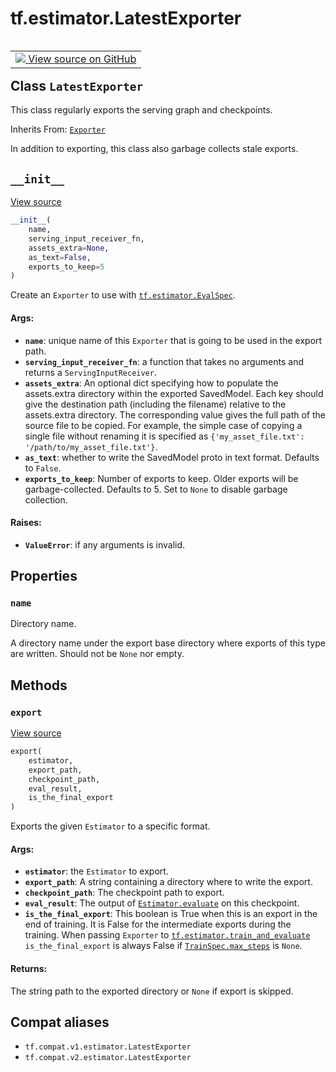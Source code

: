 <div itemscope itemtype="http://developers.google.com/ReferenceObject">
<meta itemprop="name" content="tf.estimator.LatestExporter" />
<meta itemprop="path" content="Stable" />
<meta itemprop="property" content="name"/>
<meta itemprop="property" content="__init__"/>
<meta itemprop="property" content="export"/>
</div>

# tf.estimator.LatestExporter

<!-- Insert buttons and diff -->

<table class="tfo-notebook-buttons tfo-api" align="left">

<td>
  <a target="_blank" href="https://github.com/tensorflow/estimator/tree/master/tensorflow_estimator/python/estimator/exporter.py">
    <img src="https://www.tensorflow.org/images/GitHub-Mark-32px.png" />
    View source on GitHub
  </a>
</td></table>



## Class `LatestExporter`

This class regularly exports the serving graph and checkpoints.

Inherits From: [`Exporter`](../../tf/estimator/Exporter.md)

<!-- Placeholder for "Used in" -->

In addition to exporting, this class also garbage collects stale exports.

<h2 id="__init__"><code>__init__</code></h2>

<a target="_blank" href="https://github.com/tensorflow/estimator/tree/master/tensorflow_estimator/python/estimator/exporter.py">View source</a>

``` python
__init__(
    name,
    serving_input_receiver_fn,
    assets_extra=None,
    as_text=False,
    exports_to_keep=5
)
```

Create an `Exporter` to use with <a href="../../tf/estimator/EvalSpec.md"><code>tf.estimator.EvalSpec</code></a>.


#### Args:


* <b>`name`</b>: unique name of this `Exporter` that is going to be used in the
  export path.
* <b>`serving_input_receiver_fn`</b>: a function that takes no arguments and returns
  a `ServingInputReceiver`.
* <b>`assets_extra`</b>: An optional dict specifying how to populate the assets.extra
  directory within the exported SavedModel.  Each key should give the
  destination path (including the filename) relative to the assets.extra
  directory.  The corresponding value gives the full path of the source
  file to be copied.  For example, the simple case of copying a single
  file without renaming it is specified as
  `{'my_asset_file.txt': '/path/to/my_asset_file.txt'}`.
* <b>`as_text`</b>: whether to write the SavedModel proto in text format. Defaults to
  `False`.
* <b>`exports_to_keep`</b>: Number of exports to keep.  Older exports will be
  garbage-collected.  Defaults to 5.  Set to `None` to disable garbage
  collection.


#### Raises:


* <b>`ValueError`</b>: if any arguments is invalid.



## Properties

<h3 id="name"><code>name</code></h3>

Directory name.

A directory name under the export base directory where exports of
this type are written.  Should not be `None` nor empty.



## Methods

<h3 id="export"><code>export</code></h3>

<a target="_blank" href="https://github.com/tensorflow/estimator/tree/master/tensorflow_estimator/python/estimator/exporter.py">View source</a>

``` python
export(
    estimator,
    export_path,
    checkpoint_path,
    eval_result,
    is_the_final_export
)
```

Exports the given `Estimator` to a specific format.


#### Args:


* <b>`estimator`</b>: the `Estimator` to export.
* <b>`export_path`</b>: A string containing a directory where to write the export.
* <b>`checkpoint_path`</b>: The checkpoint path to export.
* <b>`eval_result`</b>: The output of <a href="../../tf/compat/v1/estimator/Estimator.md#evaluate"><code>Estimator.evaluate</code></a> on this checkpoint.
* <b>`is_the_final_export`</b>: This boolean is True when this is an export in the
  end of training.  It is False for the intermediate exports during
  the training.
  When passing `Exporter` to <a href="../../tf/estimator/train_and_evaluate.md"><code>tf.estimator.train_and_evaluate</code></a>
  `is_the_final_export` is always False if <a href="../../tf/estimator/TrainSpec.md#max_steps"><code>TrainSpec.max_steps</code></a> is
  `None`.


#### Returns:

The string path to the exported directory or `None` if export is skipped.






## Compat aliases

* `tf.compat.v1.estimator.LatestExporter`
* `tf.compat.v2.estimator.LatestExporter`

